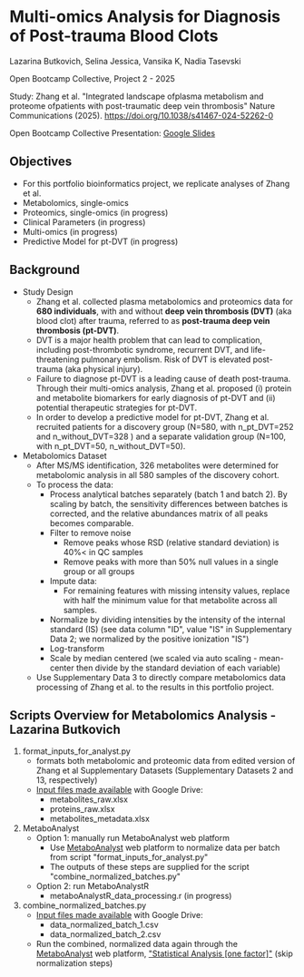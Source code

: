 # Multi-omics Analysis for Diagnosis of Post-trauma Blood Clots

Lazarina Butkovich, Selina Jessica, Vansika K, Nadia Tasevski

Open Bootcamp Collective, Project 2 - 2025

Study: Zhang et al. "Integrated landscape ofplasma metabolism and proteome ofpatients with post-traumatic deep vein thrombosis" Nature Communications (2025). https://doi.org/10.1038/s41467-024-52262-0

Open Bootcamp Collective Presentation: [Google Slides](https://docs.google.com/presentation/d/18uQecJWnLZTf-ahNiDXNVvwuzzKkZgoMef-O1dg1Qpo/edit?usp=sharing)

## Objectives
- For this portfolio bioinformatics project, we replicate analyses of Zhang et al.
- Metabolomics, single-omics
- Proteomics, single-omics (in progress)
- Clinical Parameters (in progress)
- Multi-omics (in progress)
- Predictive Model for pt-DVT (in progress)

## Background
- Study Design
    - Zhang et al. collected plasma metabolomics and proteomics data for **680 individuals**, with and without **deep vein thrombosis (DVT)** (aka blood clot) after trauma, referred to as **post-trauma deep vein thrombosis (pt-DVT)**.
    - DVT is a major health problem that can lead to complication, including post-thrombotic syndrome, recurrent DVT, and life-threatening pulmonary embolism. Risk of DVT is elevated post-trauma (aka physical injury).
    - Failure to diagnose pt-DVT is a leading cause of death post-trauma. Through their multi-omics analysis, Zhang et al. proposed (i) protein and metabolite biomarkers for early diagnosis of pt-DVT and (ii) potential therapeutic strategies for pt-DVT.
    - In order to develop a predictive model for pt-DVT, Zhang et al. recruited patients for a discovery group (N=580, with n_pt_DVT=252 and n_without_DVT=328 ) and a separate validation group (N=100, with n_pt_DVT=50, n_without_DVT=50).
- Metabolomics Dataset
    - After MS/MS identification, 326 metabolites were determined for metabolomic analysis in all 580 samples of the discovery cohort.
    - To process the data:
        - Process analytical batches separately (batch 1 and batch 2). By scaling by batch, the sensitivity differences between batches is corrected, and the relative abundances matrix of all peaks becomes comparable.
        - Filter to remove noise
            - Remove peaks whose RSD (relative standard deviation) is 40%< in QC samples
            - Remove peaks with more than 50% null values in a single group or all groups
        - Impute data:
            - For remaining features with missing intensity values, replace with half the minimum value for that metabolite across all samples.
        - Normalize by dividing intensities by the intensity of the internal standard (IS) (see data column "ID", value "IS" in Supplementary Data 2; we normalized by the positive ionization "IS")
        - Log-transform
        - Scale by median centered (we scaled via auto scaling - mean-center then divide by the standard deviation of each variable)
    - Use Supplementary Data 3 to directly compare metabolomics data processing of Zhang et al. to the results in this portfolio project.

## Scripts Overview for Metabolomics Analysis - Lazarina Butkovich
1. format_inputs_for_analyst.py
    - formats both metabolomic and proteomic data from edited version of Zhang et al Supplementary Datasets (Supplementary Datasets 2 and 13, respectively)
    - [Input files made available](https://drive.google.com/drive/folders/16BtKjSYnBhux7OyCesLEZcAfHZCnFDlo?usp=drive_link) with Google Drive:
        - metabolites_raw.xlsx
        - proteins_raw.xlsx
        - metabolites_metadata.xlsx
2. MetaboAnalyst
    - Option 1: manually run MetaboAnalyst web platform
        - Use [MetaboAnalyst](https://www.metaboanalyst.ca/MetaboAnalyst/ModuleView.xhtml) web platform to normalize data per batch from script "format_inputs_for_analyst.py"    
        - The outputs of these steps are supplied for the script "combine_normalized_batches.py"
    - Option 2: run MetaboAnalystR
        - metaboAnalystR_data_processing.r (in progress)
3. combine_normalized_batches.py
    - [Input files made available](https://drive.google.com/drive/folders/16BtKjSYnBhux7OyCesLEZcAfHZCnFDlo?usp=drive_link) with Google Drive:
        - data_normalized_batch_1.csv
        - data_normalized_batch_2.csv
    - Run the combined, normalized data again through the [MetaboAnalyst](https://www.metaboanalyst.ca/MetaboAnalyst/ModuleView.xhtml) web platform, ["Statistical Analysis [one factor]"](https://www.metaboanalyst.ca/MetaboAnalyst/upload/StatUploadView.xhtml) (skip normalization steps)